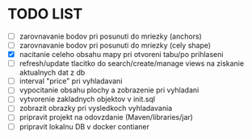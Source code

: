 # TODO LIST

- [ ] zarovnavanie bodov pri posunuti do mriezky (anchors)
- [ ] zarovnavanie bodov pri posunuti do mriezky (cely shape)
- [X] nacitanie celeho obsahu mapy pri otvoreni tabu/po prihlaseni
- [ ] refresh/update tlacitko do search/create/manage views na ziskanie aktualnych dat z db
- [ ] interval "price" pri vyhladavani
- [ ] vypocitanie obsahu plochy a zobrazenie pri vyhladani
- [ ] vytvorenie zakladnych objektov v init.sql
- [ ] zobrazit obrazky pri vysledkoch vyhladavania
- [ ] pripravit projekt na odovzdanie (Maven/libraries/jar)
- [ ] pripravit lokalnu DB v docker contianer
